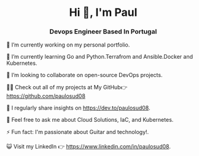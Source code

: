 

<h1 align="center">Hi 👋, I'm Paul</h1>
<h3 align="center">Devops Engineer Based In Portugal</h3>

🔭 I’m currently working on my personal portfolio.

🌱 I’m currently learning Go and Python.Terrafrom and Ansible.Docker and Kubernetes.

👯 I’m looking to collaborate on open-source DevOps projects.

👨‍💻 Check out all of my projects at My GitHub👉 https://github.com/paulosud08

📝 I regularly share insights on https://dev.to/paulosud08.

💬 Feel free to ask me about Cloud Solutions, IaC, and Kubernetes.

⚡ Fun fact: I'm passionate about Guitar and technology!.

😺 Visit my LinkedIn 👉 https://www.linkedin.com/in/paulosud08.



